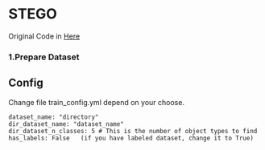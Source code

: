 # STEGO
Original Code in [Here](https://github.com/mhamilton723/STEGO)
### 1.Prepare Dataset
## Config
Change file train_config.yml depend on your choose. 
```
dataset_name: "directory"
dir_dataset_name: "dataset_name"
dir_dataset_n_classes: 5 # This is the number of object types to find
has_labels: False   (if you have labeled dataset, change it to True)
```
